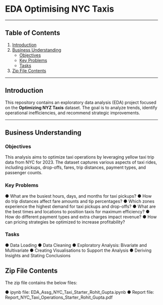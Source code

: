 # EDA Optimising NYC Taxis

---

## Table of Contents
1. [Introduction](#introduction)
2. [Business Understanding](#business-understanding)
   - [Objectives](#objectives)
   - [Key Problems](#key-problems)
   - [Tasks](#tasks)
3. [Zip File Contents](#zip-file-contents)

---

## Introduction

This repository contains an exploratory data analysis (EDA) project focused on the **Optimizing NYZ Taxis** dataset. The goal is to analyze trends, identify operational inefficiencies, and recommend strategic improvements.

---

## Business Understanding

### Objectives

This analysis aims to optimize taxi operations by leveraging yellow taxi trip data from NYC for 2023. The dataset captures various aspects of taxi rides, including pickups, drop-offs, fares, trip distances, payment types, and passenger counts.

### Key Problems

● What are the busiest hours, days, and months for taxi pickups?
● How do trip distances affect fare amounts and tip percentages?
● Which zones experience the highest demand for taxi pickups and drop-offs?
● What are the best times and locations to position taxis for maximum efficiency?
● How do different payment types and extra charges impact revenue?
● How can pricing strategies be optimized to increase profitability?

### Tasks

● Data Loading
● Data Cleaning
● Exploratory Analysis: Bivariate and Multivariate
● Creating Visualisations to Support the Analysis
● Deriving Insights and Stating Conclusions

## Zip File Contents

The zip file contains the below files:

● ipynb file: EDA_Assg_NYC_Taxi_Starter_Rohit_Gupta.ipynb
● Report file: Report_NYC_Taxi_Operations_Starter_Rohit_Gupta.pdf